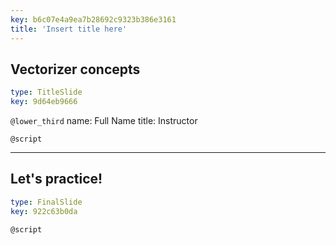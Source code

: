 ```yaml
---
key: b6c07e4a9ea7b28692c9323b386e3161
title: 'Insert title here'
---
```


## Vectorizer concepts

```yaml
type: TitleSlide
key: 9d64eb9666
```

`@lower_third`
name: Full Name
title: Instructor

`@script`


---

## Let's practice!

```yaml
type: FinalSlide
key: 922c63b0da
```

`@script`
